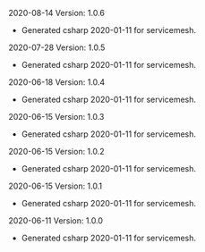 2020-08-14 Version: 1.0.6
- Generated csharp 2020-01-11 for servicemesh.

2020-07-28 Version: 1.0.5
- Generated csharp 2020-01-11 for servicemesh.

2020-06-18 Version: 1.0.4
- Generated csharp 2020-01-11 for servicemesh.

2020-06-15 Version: 1.0.3
- Generated csharp 2020-01-11 for servicemesh.

2020-06-15 Version: 1.0.2
- Generated csharp 2020-01-11 for servicemesh.

2020-06-15 Version: 1.0.1
- Generated csharp 2020-01-11 for servicemesh.

2020-06-11 Version: 1.0.0
- Generated csharp 2020-01-11 for servicemesh.

